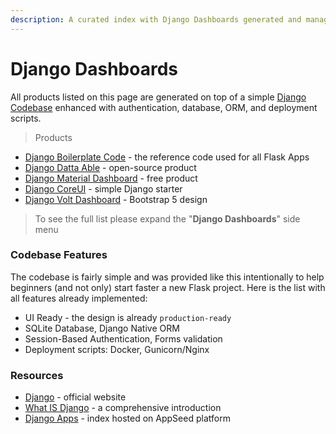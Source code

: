 ```yaml
---
description: A curated index with Django Dashboards generated and managed by AppSeed.
---
```


# Django Dashboards

All products listed on this page are generated on top of a simple [Django Codebase](../../boilerplate-code/django-dashboard.md) enhanced with authentication, database, ORM, and deployment scripts.&#x20;

> Products

* [Django Boilerplate Code](../../boilerplate-code/django-dashboard.md) - the reference code used for all Flask Apps
* [Django Datta Able](datta-able.md) - open-source product
* [Django Material Dashboard](material-dashboard.md) - free product
* [Django CoreUI](coreui.md) - simple Django starter
* [Django Volt Dashboard](volt.md) - Bootstrap 5 design&#x20;

> To see the full list please expand the "**Django Dashboards**" side menu



### Codebase Features

The codebase is fairly simple and was provided like this intentionally to help beginners (and not only) start faster a new Flask project. Here is the list with all features already implemented:

* UI Ready - the design is already `production-ready`
* SQLite Database, Django Native ORM
* Session-Based Authentication, Forms validation
* Deployment scripts: Docker, Gunicorn/Nginx



### Resources

* [Django](https://www.djangoproject.com)  - official website
* [What IS Django](../../content/what-is/django.md) - a comprehensive introduction&#x20;
* [Django Apps](https://appseed.us/django) - index hosted on AppSeed platform
